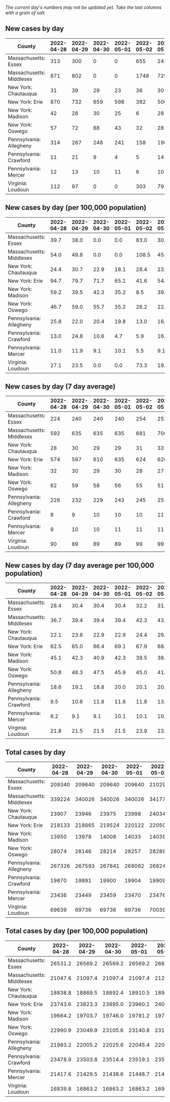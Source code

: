 _The current day's numbers may not be updated yet. Take the last columns with a grain of salt._
## New cases by day

| County | 2022-04-28 | 2022-04-29 | 2022-04-30 | 2022-05-01 | 2022-05-02 | 2022-05-03 | 2022-05-04 |
| --- | --- | --- | --- | --- | --- | --- | --- |
| Massachusetts: Essex | 313 | 300 | 0 | 0 | 655 | 241 |  |
| Massachusetts: Middlesex | 871 | 802 | 0 | 0 | 1748 | 729 |  |
| New York: Chautauqua | 31 | 39 | 29 | 23 | 36 | 30 |  |
| New York: Erie | 870 | 732 | 659 | 598 | 382 | 500 |  |
| New York: Madison | 42 | 28 | 30 | 25 | 6 | 28 |  |
| New York: Oswego | 57 | 72 | 68 | 43 | 32 | 28 |  |
| Pennsylvania: Allegheny | 314 | 267 | 248 | 241 | 158 | 196 |  |
| Pennsylvania: Crawford | 11 | 21 | 9 | 4 | 5 | 14 |  |
| Pennsylvania: Mercer | 12 | 13 | 10 | 11 | 6 | 10 |  |
| Virginia: Loudoun | 112 | 97 | 0 | 0 | 303 | 79 |  |

## New cases by day (per 100,000 population)

| County | 2022-04-28 | 2022-04-29 | 2022-04-30 | 2022-05-01 | 2022-05-02 | 2022-05-03 | 2022-05-04 |
| --- | --- | --- | --- | --- | --- | --- | --- |
| Massachusetts: Essex | 39.7 | 38.0 | 0.0 | 0.0 | 83.0 | 30.5 |  |
| Massachusetts: Middlesex | 54.0 | 49.8 | 0.0 | 0.0 | 108.5 | 45.2 |  |
| New York: Chautauqua | 24.4 | 30.7 | 22.9 | 18.1 | 28.4 | 23.6 |  |
| New York: Erie | 94.7 | 79.7 | 71.7 | 65.1 | 41.6 | 54.4 |  |
| New York: Madison | 59.2 | 39.5 | 42.3 | 35.2 | 8.5 | 39.5 |  |
| New York: Oswego | 46.7 | 59.0 | 55.7 | 35.2 | 26.2 | 22.9 |  |
| Pennsylvania: Allegheny | 25.8 | 22.0 | 20.4 | 19.8 | 13.0 | 16.1 |  |
| Pennsylvania: Crawford | 13.0 | 24.8 | 10.6 | 4.7 | 5.9 | 16.5 |  |
| Pennsylvania: Mercer | 11.0 | 11.9 | 9.1 | 10.1 | 5.5 | 9.1 |  |
| Virginia: Loudoun | 27.1 | 23.5 | 0.0 | 0.0 | 73.3 | 19.1 |  |

## New cases by day (7 day average)

| County | 2022-04-28 | 2022-04-29 | 2022-04-30 | 2022-05-01 | 2022-05-02 | 2022-05-03 | 2022-05-04 |
| --- | --- | --- | --- | --- | --- | --- | --- |
| Massachusetts: Essex | 224 | 240 | 240 | 240 | 254 | 252 |  |
| Massachusetts: Middlesex | 592 | 635 | 635 | 635 | 681 | 700 |  |
| New York: Chautauqua | 28 | 30 | 29 | 29 | 31 | 33 |  |
| New York: Erie | 574 | 597 | 610 | 635 | 624 | 626 |  |
| New York: Madison | 32 | 30 | 29 | 30 | 28 | 27 |  |
| New York: Oswego | 62 | 59 | 58 | 56 | 55 | 51 |  |
| Pennsylvania: Allegheny | 226 | 232 | 229 | 243 | 245 | 251 |  |
| Pennsylvania: Crawford | 8 | 9 | 10 | 10 | 10 | 11 |  |
| Pennsylvania: Mercer | 9 | 10 | 10 | 11 | 11 | 11 |  |
| Virginia: Loudoun | 90 | 89 | 89 | 89 | 99 | 99 |  |

## New cases by day (7 day average per 100,000 population)

| County | 2022-04-28 | 2022-04-29 | 2022-04-30 | 2022-05-01 | 2022-05-02 | 2022-05-03 | 2022-05-04 |
| --- | --- | --- | --- | --- | --- | --- | --- |
| Massachusetts: Essex | 28.4 | 30.4 | 30.4 | 30.4 | 32.2 | 31.9 |  |
| Massachusetts: Middlesex | 36.7 | 39.4 | 39.4 | 39.4 | 42.3 | 43.4 |  |
| New York: Chautauqua | 22.1 | 23.6 | 22.9 | 22.9 | 24.4 | 26.0 |  |
| New York: Erie | 62.5 | 65.0 | 66.4 | 69.1 | 67.9 | 68.1 |  |
| New York: Madison | 45.1 | 42.3 | 40.9 | 42.3 | 39.5 | 38.1 |  |
| New York: Oswego | 50.8 | 48.3 | 47.5 | 45.9 | 45.0 | 41.8 |  |
| Pennsylvania: Allegheny | 18.6 | 19.1 | 18.8 | 20.0 | 20.1 | 20.6 |  |
| Pennsylvania: Crawford | 9.5 | 10.6 | 11.8 | 11.8 | 11.8 | 13.0 |  |
| Pennsylvania: Mercer | 8.2 | 9.1 | 9.1 | 10.1 | 10.1 | 10.1 |  |
| Virginia: Loudoun | 21.8 | 21.5 | 21.5 | 21.5 | 23.9 | 23.9 |  |

## Total cases by day

| County | 2022-04-28 | 2022-04-29 | 2022-04-30 | 2022-05-01 | 2022-05-02 | 2022-05-03 | 2022-05-04 |
| --- | --- | --- | --- | --- | --- | --- | --- |
| Massachusetts: Essex | 209340 | 209640 | 209640 | 209640 | 210295 | 210536 |  |
| Massachusetts: Middlesex | 339224 | 340026 | 340026 | 340026 | 341774 | 342503 |  |
| New York: Chautauqua | 23907 | 23946 | 23975 | 23998 | 24034 | 24064 |  |
| New York: Erie | 218133 | 218865 | 219524 | 220122 | 220504 | 221004 |  |
| New York: Madison | 13950 | 13978 | 14008 | 14033 | 14039 | 14067 |  |
| New York: Oswego | 28074 | 28146 | 28214 | 28257 | 28289 | 28317 |  |
| Pennsylvania: Allegheny | 267326 | 267593 | 267841 | 268082 | 268240 | 268436 |  |
| Pennsylvania: Crawford | 19870 | 19891 | 19900 | 19904 | 19909 | 19923 |  |
| Pennsylvania: Mercer | 23436 | 23449 | 23459 | 23470 | 23476 | 23486 |  |
| Virginia: Loudoun | 69639 | 69736 | 69736 | 69736 | 70039 | 70118 |  |

## Total cases by day (per 100,000 population)

| County | 2022-04-28 | 2022-04-29 | 2022-04-30 | 2022-05-01 | 2022-05-02 | 2022-05-03 | 2022-05-04 |
| --- | --- | --- | --- | --- | --- | --- | --- |
| Massachusetts: Essex | 26531.2 | 26569.2 | 26569.2 | 26569.2 | 26652.2 | 26682.8 |  |
| Massachusetts: Middlesex | 21047.6 | 21097.4 | 21097.4 | 21097.4 | 21205.8 | 21251.1 |  |
| New York: Chautauqua | 18838.8 | 18869.5 | 18892.4 | 18910.5 | 18938.9 | 18962.5 |  |
| New York: Erie | 23743.6 | 23823.3 | 23895.0 | 23960.1 | 24001.7 | 24056.1 |  |
| New York: Madison | 19664.2 | 19703.7 | 19746.0 | 19781.2 | 19789.7 | 19829.2 |  |
| New York: Oswego | 22990.9 | 23049.9 | 23105.6 | 23140.8 | 23167.0 | 23189.9 |  |
| Pennsylvania: Allegheny | 21983.2 | 22005.2 | 22025.6 | 22045.4 | 22058.4 | 22074.5 |  |
| Pennsylvania: Crawford | 23478.9 | 23503.8 | 23514.4 | 23519.1 | 23525.0 | 23541.6 |  |
| Pennsylvania: Mercer | 21417.6 | 21429.5 | 21438.6 | 21448.7 | 21454.2 | 21463.3 |  |
| Virginia: Loudoun | 16839.8 | 16863.2 | 16863.2 | 16863.2 | 16936.5 | 16955.6 |  |
